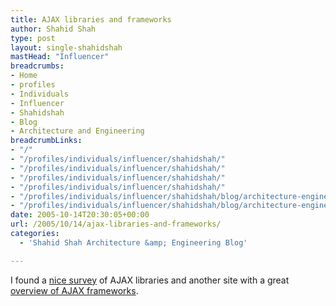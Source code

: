 ```yaml
---
title: AJAX libraries and frameworks
author: Shahid Shah
type: post
layout: single-shahidshah
mastHead: "Influencer"
breadcrumbs:
- Home
- profiles
- Individuals
- Influencer
- Shahidshah
- Blog
- Architecture and Engineering
breadcrumbLinks:
- "/"
- "/profiles/individuals/influencer/shahidshah/"
- "/profiles/individuals/influencer/shahidshah/"
- "/profiles/individuals/influencer/shahidshah/"
- "/profiles/individuals/influencer/shahidshah/"
- "/profiles/individuals/influencer/shahidshah/blog/architecture-engineering/"
- "/profiles/individuals/influencer/shahidshah/blog/architecture-engineering/"
date: 2005-10-14T20:30:05+00:00
url: /2005/10/14/ajax-libraries-and-frameworks/
categories:
  - 'Shahid Shah Architecture &amp; Engineering Blog'

---
```

I found a [nice survey][1] of AJAX libraries and another site with a great [overview of AJAX frameworks][2].

 [1]: http://wiki.osafoundation.org/bin/view/Projects/AjaxLibraries
 [2]: http://www.ajaxpatterns.org/AJAXFrameworks